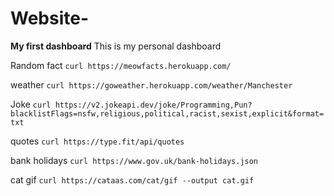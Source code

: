 # Website-
**My first dashboard** 
This is my personal dashboard 

Random fact 
```curl https://meowfacts.herokuapp.com/```

weather 
```curl https://goweather.herokuapp.com/weather/Manchester```

Joke 
```curl https://v2.jokeapi.dev/joke/Programming,Pun?blacklistFlags=nsfw,religious,political,racist,sexist,explicit&format=txt```

quotes 
```curl https://type.fit/api/quotes```

bank holidays 
```curl https://www.gov.uk/bank-holidays.json```

cat gif 
```curl https://cataas.com/cat/gif --output cat.gif```



